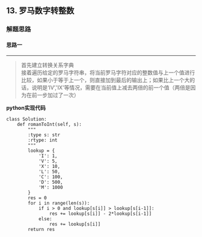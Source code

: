 ## 13. 罗马数字转整数
### 解题思路
#### 思路一
****
> 首先建立转换关系字典  
接着遍历给定的罗马字符串，将当前罗马字符对应的整数值与上一个值进行比较，如果小于等于上一个，则直接加到最后的输出上；如果比上一个大的话，说明是‘IV’,'IX'等情况，需要在当前值上减去两倍的前一个值（两倍是因为在前一步加过了一次）

**python实现代码**
```
class Solution:
    def romanToInt(self, s):
        """
        :type s: str
        :rtype: int
        """
        lookup = {
            'I': 1,
            'V': 5,
            'X': 10,
            'L': 50,
            'C': 100,
            'D': 500,
            'M': 1000
        }
        res = 0
        for i in range(len(s)):
            if i > 0 and lookup[s[i]] > lookup[s[i-1]]:
                res += lookup[s[i]] - 2*lookup[s[i-1]]
            else:
                res += lookup[s[i]]
        return res
                       

```

